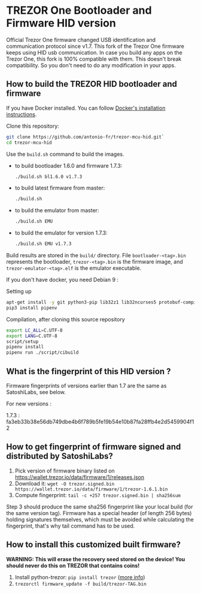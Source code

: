 # TREZOR One Bootloader and Firmware HID version

Official Trezor One firmware changed USB identification and communication protocol since v1.7.
This fork of the Trezor One firmware keeps using HID usb communication. In case you build any apps on the Trezor One, this fork is 100% compatible with them. This doesn't break compatibility. So you don't need to do any modification in your apps.


## How to build the TREZOR HID bootloader and firmware

If you have Docker installed. You can follow [Docker's installation instructions](https://docs.docker.com/engine/installation/).

Clone this repository:
```sh
git clone https://github.com/antonio-fr/trezor-mcu-hid.git`
cd trezor-mcu-hid
```

Use the `build.sh` command to build the images.

* to build bootloader 1.6.0 and firmware 1.7.3:
  ```sh
  ./build.sh bl1.6.0 v1.7.3
  ```
* to build latest firmware from master:
  ```sh
  ./build.sh
  ```
* to build the emulator from master:
  ```sh
  ./build.sh EMU
  ```
* to build the emulator for version 1.7.3:
  ```sh
  ./build.sh EMU v1.7.3
  ```

Build results are stored in the `build/` directory. File `bootloader-<tag>.bin` represents
the bootloader, `trezor-<tag>.bin` is the firmware image, and `trezor-emulator-<tag>.elf`
is the emulator executable.


If you don't have docker, you need Debian 9 :

Setting up
```sh
apt-get install -y git python3-pip lib32z1 lib32ncurses5 protobuf-compiler python3-protobuf libprotobuf-dev gcc-arm-none-eabi libnewlib-arm-none-eabi
pip3 install pipenv
```

Compilation, after cloning this source repository
```sh
export LC_ALL=C.UTF-8
export LANG=C.UTF-8
script/setup
pipenv install
pipenv run ./script/cibuild
```



## What is the fingerprint of this HID version ?

Firmware fingerprints of versions earlier than 1.7 are the same as SatoshiLabs, see below.

For new versions :

1.7.3 : fa3eb33b38e56db749dbe4b6f789b5fe19b54e10b87fa28ffb4e2d5459904f12


## How to get fingerprint of firmware signed and distributed by SatoshiLabs?

1. Pick version of firmware binary listed on https://wallet.trezor.io/data/firmware/1/releases.json
2. Download it: `wget -O trezor.signed.bin https://wallet.trezor.io/data/firmware/1/trezor-1.6.1.bin`
3. Compute fingerprint: `tail -c +257 trezor.signed.bin | sha256sum`

Step 3 should produce the same sha256 fingerprint like your local build (for the same version tag). Firmware has a special header (of length 256 bytes) holding signatures themselves, which must be avoided while calculating the fingerprint, that's why tail command has to be used.

## How to install this customized built firmware?

**WARNING: This will erase the recovery seed stored on the device! You should never do this on TREZOR that contains coins!**

1. Install python-trezor: `pip install trezor` ([more info](https://github.com/trezor/python-trezor))
2. `trezorctl firmware_update -f build/trezor-TAG.bin`


